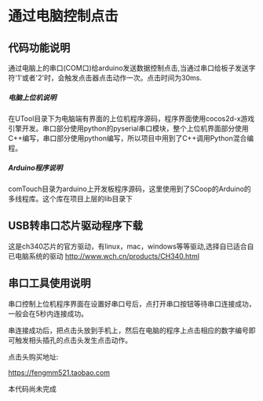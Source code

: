 # 通过电脑控制点击

## 代码功能说明

通过电脑上的串口(COM口)给arduino发送数据控制点击,当通过串口给板子发送字符'1'或者'2'时，会触发点击器点击动作一次。点击时间为30ms.

##### 电脑上位机说明

在UTool目录下为电脑端有界面的上位机程序源码，程序界面使用cocos2d-x游戏引擎开发。串口部分使用python的pyserial串口模块，整个上位机界面部分使用C++编写，串口部分使用python编写，所以项目中用到了C++调用Python混合编程。

##### Arduino程序说明
comTouch目录为arduino上开发板程序源码，这里使用到了SCoop的Arduino的多线程库。这个库在项目上层的lib目录下

## USB转串口芯片驱动程序下载

这是ch340芯片的官方驱动，有linux，mac，windows等等驱动,选择自已适合自已电脑系统的驱动
http://www.wch.cn/products/CH340.html


## 串口工具使用说明

串口控制上位机程序界面在设置好串口号后，点打开串口按钮等待串口连接成功，一般会在5秒内连接成功。

串连接成功后，把点击头放到手机上，然后在电脑的程序上点击相应的数字编号即可触发相头插孔的点击头发生点击动作。



点击头购买地址:

https://fengmm521.taobao.com

本代码尚未完成